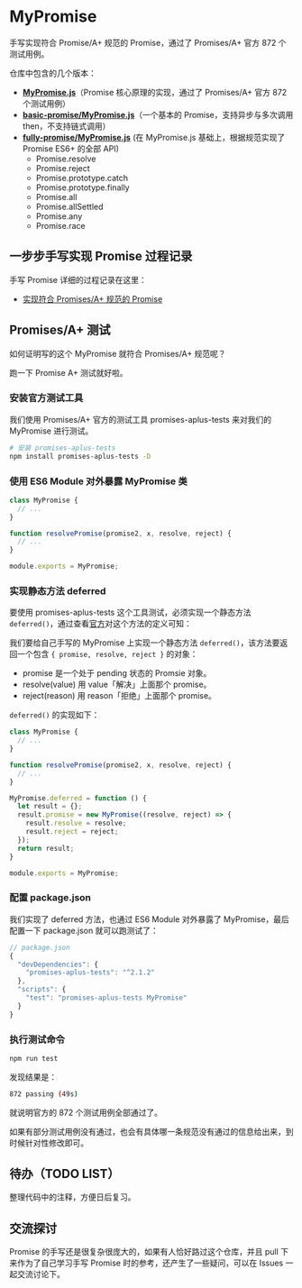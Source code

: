 # MyPromise

手写实现符合 Promise/A+ 规范的 Promise，通过了 Promises/A+ 官方 872 个测试用例。

仓库中包含的几个版本：

* **[MyPromise.js](https://github.com/wenyuan/my-promise/blob/main/MyPromise.js)**（Promise 核心原理的实现，通过了 Promises/A+ 官方 872 个测试用例）
* **[basic-promise/MyPromise.js](https://github.com/wenyuan/my-promise/blob/main/basic-promise/MyPromise.js)**（一个基本的 Promise，支持异步与多次调用 then，不支持链式调用）
* **[fully-promise/MyPromise.js](https://github.com/wenyuan/my-promise/blob/main/fully-promise/MyPromise.js)** (在 MyPromise.js 基础上，根据规范实现了 Promise ES6+ 的全部 API) 
  * Promise.resolve
  * Promise.reject
  * Promise.prototype.catch
  * Promise.prototype.finally
  * Promise.all 
  * Promise.allSettled
  * Promise.any
  * Promise.race

## 一步步手写实现 Promise 过程记录

手写 Promise 详细的过程记录在这里：

* [实现符合 Promises/A+ 规范的 Promise](https://www.fedbook.cn/frontend-knowledge/javascript-handwritten/my-promise/)

## Promises/A+ 测试

如何证明写的这个 MyPromise 就符合 Promises/A+ 规范呢？

跑一下 Promise A+ 测试就好啦。

### 安装官方测试工具

我们使用 Promises/A+ 官方的测试工具 promises-aplus-tests 来对我们的 MyPromise 进行测试。

```bash
# 安装 promises-aplus-tests
npm install promises-aplus-tests -D
```

### 使用 ES6 Module 对外暴露 MyPromise 类

```javascript
class MyPromise {
  // ...
}

function resolvePromise(promise2, x, resolve, reject) { 
  // ...
}

module.exports = MyPromise;
```

### 实现静态方法 deferred

要使用 promises-aplus-tests 这个工具测试，必须实现一个静态方法 `deferred()`，通过查看[官方](https://github.com/promises-aplus/promises-tests)对这个方法的定义可知：

我们要给自己手写的 MyPromise 上实现一个静态方法 `deferred()`，该方法要返回一个包含 `{ promise, resolve, reject }` 的对象：

* promise 是一个处于 pending 状态的 Promsie 对象。
* resolve(value) 用 value「解决」上面那个 promise。
* reject(reason) 用 reason「拒绝」上面那个 promise。

`deferred()` 的实现如下：

```javascript
class MyPromise {
  // ...
}

function resolvePromise(promise2, x, resolve, reject) { 
  // ...
}

MyPromise.deferred = function () {
  let result = {};
  result.promise = new MyPromise((resolve, reject) => {
    result.resolve = resolve;
    result.reject = reject;
  });
  return result;
}

module.exports = MyPromise;
```

### 配置 package.json

我们实现了 deferred 方法，也通过 ES6 Module 对外暴露了 MyPromise，最后配置一下 package.json 就可以跑测试了：

```javascript
// package.json
{
  "devDependencies": {
    "promises-aplus-tests": "^2.1.2"
  },
  "scripts": {
    "test": "promises-aplus-tests MyPromise"
  }
}
```

### 执行测试命令

```bash
npm run test
```

发现结果是：

```bash
872 passing (49s)
```

就说明官方的 872 个测试用例全部通过了。

如果有部分测试用例没有通过，也会有具体哪一条规范没有通过的信息给出来，到时候针对性修改即可。

## 待办（TODO LIST）

整理代码中的注释，方便日后复习。

## 交流探讨

Promise 的手写还是很复杂很庞大的，如果有人恰好路过这个仓库，并且 pull 下来作为了自己学习手写 Promise 时的参考，还产生了一些疑问，可以在 Issues 一起交流讨论下。
